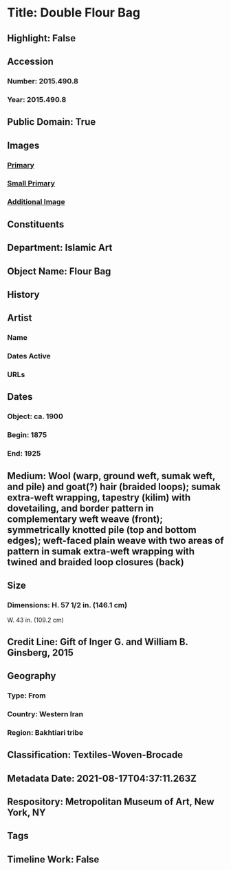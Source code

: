 # Title: Double Flour Bag
## Highlight: False
## Accession
### Number: 2015.490.8
### Year: 2015.490.8
## Public Domain: True
## Images
### [Primary](https://images.metmuseum.org/CRDImages/is/original/DP700893.jpg)
### [Small Primary](https://images.metmuseum.org/CRDImages/is/web-large/DP700893.jpg)
### [Additional Image](https://images.metmuseum.org/CRDImages/is/original/DP700894.jpg)
## Constituents
## Department: Islamic Art
## Object Name: Flour Bag
## History
## Artist
### Name
### Dates Active
### URLs
## Dates
### Object: ca. 1900
### Begin: 1875
### End: 1925
## Medium: Wool (warp, ground weft, sumak weft, and pile) and goat(?) hair (braided loops); sumak extra-weft wrapping, tapestry (kilim) with dovetailing, and border pattern in complementary weft weave (front); symmetrically knotted pile (top and bottom edges); weft-faced plain weave with two areas of pattern in sumak extra-weft wrapping with twined and braided loop closures (back)
## Size
### Dimensions: H. 57 1/2 in. (146.1 cm)
W. 43 in. (109.2 cm)
## Credit Line: Gift of Inger G. and William B. Ginsberg, 2015
## Geography
### Type: From
### Country: Western Iran
### Region: Bakhtiari tribe
## Classification: Textiles-Woven-Brocade
## Metadata Date: 2021-08-17T04:37:11.263Z
## Respository: Metropolitan Museum of Art, New York, NY
## Tags
## Timeline Work: False